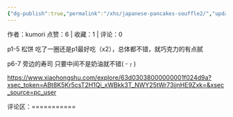 ```yaml
---
{"dg-publish":true,"permalink":"/xhs/japanese-pancakes-souffle2/","updated":"2025-03-17T22:46:12.927+08:00"}
---
```


作者：kumori
点赞：6   |   收藏：1   |   评论：0

p1-5 松饼 吃了一圈还是p1最好吃（x2），总体都不错，就巧克力的有点腻
	
p6-7 旁边的寿司 只要中间不是奶油就不错( ᵕ ᵕ̩̩ )

https://www.xiaohongshu.com/explore/63d03038000000001f024d9a?xsec_token=ABt8K5Kr5csT2H1Qi_xWBkk3T_NWY25tWr73ijnHE9Zxk=&xsec_source=pc_user

评论区：===========